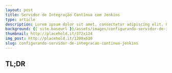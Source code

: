 ```yaml
---
layout: post
title: Servidor de Integração Contínua com Jenkins
type: article
description: Lorem ipsum dolor sit amet, consectetur adipiscing elit. Quisque dolor tellus, tempor eu varius sed, vestibulum eu ipsum.  Lorem ipsum dolor sit amet, consectetur adipiscing elit.
background: {{ site.baseurl }}/assets/images/configurando-servidor-de-integracao-continua-jenkins.png
thumbnail: http://placehold.it/372x124
img_post: http://placehold.it/1200x630
slug: configurando-servidor-de-integracao-continua-jenkins
---
```


## TL;DR

